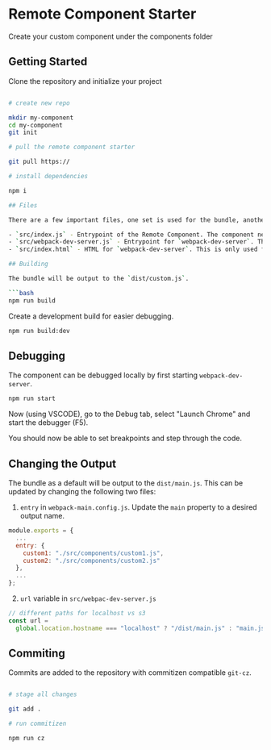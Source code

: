# Remote Component Starter

Create your custom component under the components folder

## Getting Started

Clone the repository and initialize your project

```bash

# create new repo

mkdir my-component
cd my-component
git init

# pull the remote component starter

git pull https://

# install dependencies

npm i

## Files

There are a few important files, one set is used for the bundle, another set for local development.

- `src/index.js` - Entrypoint of the Remote Component. The component needs to be the `default` export.
- `src/webpack-dev-server.js` - Entrypoint for `webpack-dev-server`. This is only used for development and will not be included in the final bundle.
- `src/index.html` - HTML for `webpack-dev-server`. This is only used for development and will not be included in the final bundle.

## Building

The bundle will be output to the `dist/custom.js`.

```bash
npm run build
```

Create a development build for easier debugging.

```bash
npm run build:dev
```

## Debugging

The component can be debugged locally by first starting `webpack-dev-server`.

```bash
npm run start
```

Now (using VSCODE), go to the Debug tab, select "Launch Chrome" and start the debugger (F5).

You should now be able to set breakpoints and step through the code.

## Changing the Output

The bundle as a default will be output to the `dist/main.js`. This can be updated by changing the following two files:

1. `entry` in `webpack-main.config.js`. Update the `main` property to a desired output name.

```javascript
module.exports = {
  ...
  entry: {
    custom1: "./src/components/custom1.js",
    custom2: "./src/components/custom2.js"
  },
  ...
};
```

2.  `url` variable in `src/webpac-dev-server.js`

```javascript
// different paths for localhost vs s3
const url =
  global.location.hostname === "localhost" ? "/dist/main.js" : "main.js";
```

## Commiting

Commits are added to the repository with commitizen compatible `git-cz`.

```bash

# stage all changes

git add .

# run commitizen

npm run cz
```

